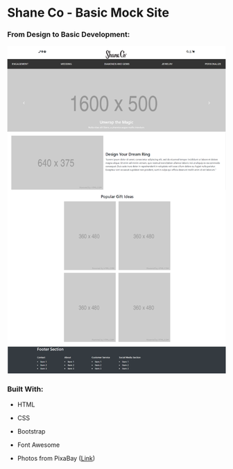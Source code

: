 # Shane Co - Basic Mock Site

### From Design to Basic Development:

![Image](https://github.com/kmalillos/shaneco-basic/blob/master/assets/imgs/shaneco-design.png)

### Built With:
* HTML
* CSS
* Bootstrap
* Font Awesome

* Photos from PixaBay ([Link](https://pixabay.com/))
